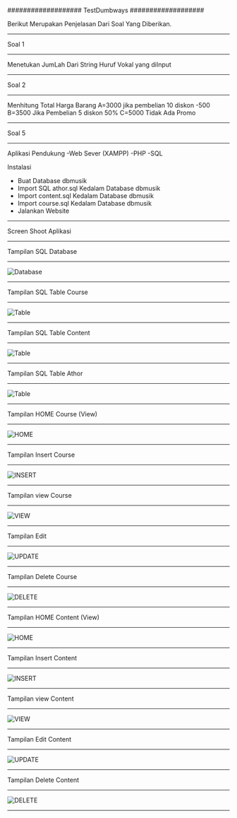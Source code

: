 ###################
TestDumbways
###################

Berikut Merupakan Penjelasan Dari Soal Yang Diberikan.

*******************
Soal 1
*******************

Menetukan JumLah Dari String Huruf Vokal yang diInput
****************************************************
Soal 2
*******************
Menhitung Total Harga Barang A=3000 jika pembelian 10 diskon -500
                             B=3500 Jika Pembelian 5 diskon 50%
                             C=5000 Tidak Ada Promo  
**************************
Soal 5
**************************
Aplikasi Pendukung
-Web Sever (XAMPP)
-PHP
-SQL

Instalasi
- Buat Database dbmusik
- Import SQL athor.sql Kedalam Database dbmusik
- Import content.sql Kedalam Database dbmusik
- Import course.sql Kedalam Database dbmusik
- Jalankan Website

***********************
Screen Shoot Aplikasi
**********************
Tampilan SQL Database 
*******************************
![Database](Gambar/Database.JPG)
*******************************
Tampilan SQL Table Course
*********************************
![Table](Gambar/Table_course.JPG)
*********************************
Tampilan SQL Table Content
**************************
![Table](Gambar/Table_content.JPG)
**********************************
Tampilan SQL Table Athor
**************************
![Table](Gambar/Table_athor.JPG)
*******************************

Tampilan HOME Course (View)
***************************
![HOME](Gambar/Home_course.JPG)
*******************************
Tampilan Insert Course
**************************
![INSERT](Gambar/Tambah_course.JPG)
************************************
Tampilan view Course
************************
![VIEW](Gambar/View_Course.JPG)
*******************************
Tampilan Edit
**************************
![UPDATE](Gambar/Edit_Course.JPG)
*************************************
Tampilan Delete Course
*************************
![DELETE](Gambar/Delete_Course.JPG)
*****************************************

Tampilan HOME Content (View)
****************************************
![HOME](Gambar/Home_content.JPG)
*******************************
Tampilan Insert Content
**************************
![INSERT](Gambar/Tambah_content.JPG)
************************************
Tampilan view Content
************************
![VIEW](Gambar/view_content.JPG)
********************************
Tampilan Edit Content
**************************
![UPDATE](Gambar/Edit_Content.JPG)
***********************************
Tampilan Delete Content
*************************
![DELETE](Gambar/Delete_Course.JPG)
*************************************